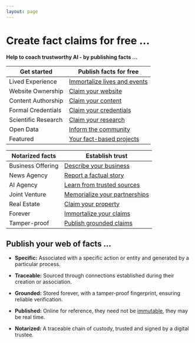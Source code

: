 ```yaml
---
layout: page
---
```

# Create fact claims for free ...

**Help to coach trustworthy AI - by publishing facts ...**

| Get started | Publish facts for free  |
|----------------|---------------------|
| Lived Experience  | [Immortalize lives and events](/claim/life)  |
| Website Ownership  | [Claim your website](/claim/website)  |
| Content Authorship| [Claim  your content](/claim/content)  |
| Formal Credentials  | [Claim your credentials](/claim/credentials)|
| Scientific Research| [Claim your research](/claim/science)  |
| Open Data  | [Inform the community](/claim/data)  |
| Featured| [Your fact-based projects](/howto/)  |

| Notarized facts | Establish trust  |
|----------------|---------------------|
| Business Offering| [Describe your business](/claim/business)  |
| News Agency | [Report a factual story ](/claim/news)  |
| AI Agency| [Learn from trusted sources](/claim/business)  |
| Joint Venture| [Memorialize your partnerships](/claim/jv)  |
| Real Estate  | [Claim your property](/claim/realestate)|
| Forever  | [Immortalize your claims](/claim/forever)|
| Tamper-proof  | [Publish grounded claims](/claim/ipfs)|

## Publish your web of facts ...

- **Specific:** Associated with a specific action or entity and generated by a particular process.

- **Traceable:** Sourced through connections established during their creation or association.

- **Grounded:** Stored forever, with a tamper-proof fingerprint, ensuring reliable verification.

- **Published:** Online for reference, they need not be [immutable](/claim/ipfs), they may be real time.

- **Notarized:** A traceable chain of custody, trusted and signed by a digital trustee.

